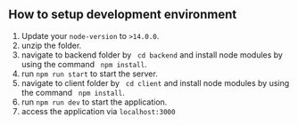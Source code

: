 

## How to setup development environment

1. Update your `node-version` to `>14.0.0`.
2. unzip the folder.
3. navigate to backend folder by ` cd backend` and install node modules by using the command ` npm install`. 
4. run `npm run start` to start the server.
3. navigate to client folder by ` cd client` and install node modules by using the command ` npm install`.
4. run `npm run dev` to start the application.
5. access the application via `localhost:3000`


